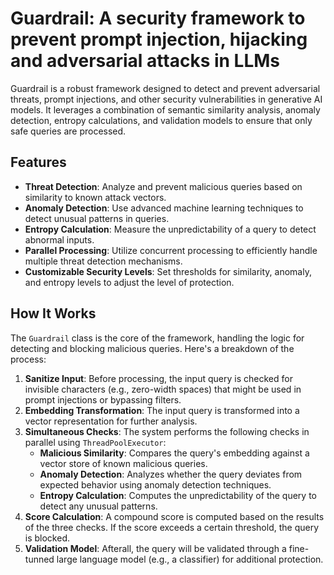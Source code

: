 # Guardrail: A security framework to prevent prompt injection, hijacking and adversarial attacks in LLMs

Guardrail is a robust framework designed to detect and prevent adversarial threats, prompt injections, and other security vulnerabilities in generative AI models. It leverages a combination of semantic similarity analysis, anomaly detection, entropy calculations, and validation models to ensure that only safe queries are processed.

## Features
- **Threat Detection**: Analyze and prevent malicious queries based on similarity to known attack vectors.
- **Anomaly Detection**: Use advanced machine learning techniques to detect unusual patterns in queries.
- **Entropy Calculation**: Measure the unpredictability of a query to detect abnormal inputs.
- **Parallel Processing**: Utilize concurrent processing to efficiently handle multiple threat detection mechanisms.
- **Customizable Security Levels**: Set thresholds for similarity, anomaly, and entropy levels to adjust the level of protection.

## How It Works

The `Guardrail` class is the core of the framework, handling the logic for detecting and blocking malicious queries. Here's a breakdown of the process:

1. **Sanitize Input**: Before processing, the input query is checked for invisible characters (e.g., zero-width spaces) that might be used in prompt injections or bypassing filters.
2. **Embedding Transformation**: The input query is transformed into a vector representation for further analysis.
3. **Simultaneous Checks**: The system performs the following checks in parallel using `ThreadPoolExecutor`:
   - **Malicious Similarity**: Compares the query's embedding against a vector store of known malicious queries.
   - **Anomaly Detection**: Analyzes whether the query deviates from expected behavior using anomaly detection techniques.
   - **Entropy Calculation**: Computes the unpredictability of the query to detect any unusual patterns.
4. **Score Calculation**: A compound score is computed based on the results of the three checks. If the score exceeds a certain threshold, the query is blocked.
5. **Validation Model**: Afterall, the query will be validated through a fine-tunned large language model (e.g., a classifier) for additional protection.

